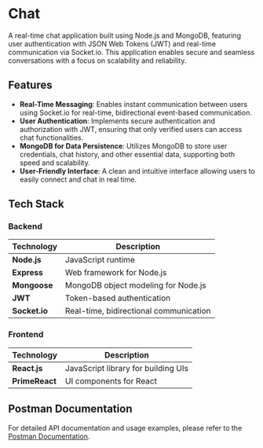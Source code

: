 # Chat

A real-time chat application built using Node.js and MongoDB, featuring user authentication with JSON Web Tokens (JWT) and real-time communication via Socket.io. This application enables secure and seamless conversations with a focus on scalability and reliability.

## Features

- **Real-Time Messaging**: Enables instant communication between users using Socket.io for real-time, bidirectional event-based communication.
- **User Authentication**: Implements secure authentication and authorization with JWT, ensuring that only verified users can access chat functionalities.
- **MongoDB for Data Persistence**: Utilizes MongoDB to store user credentials, chat history, and other essential data, supporting both speed and scalability.
- **User-Friendly Interface**: A clean and intuitive interface allowing users to easily connect and chat in real time.

## Tech Stack

### Backend

| Technology    | Description                            |
| ------------- | -------------------------------------- |
| **Node.js**   | JavaScript runtime                     |
| **Express**   | Web framework for Node.js              |
| **Mongoose**  | MongoDB object modeling for Node.js    |
| **JWT**       | Token-based authentication             |
| **Socket.io** | Real-time, bidirectional communication |

### Frontend

| Technology     | Description                         |
| -------------- | ----------------------------------- |
| **React.js**   | JavaScript library for building UIs |
| **PrimeReact** | UI components for React             |

## Postman Documentation

For detailed API documentation and usage examples, please refer to the [Postman Documentation](https://documenter.getpostman.com/view/32181635/2sAY52beDd).
